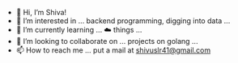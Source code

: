 - 👋 Hi, I’m Shiva!
- 👀 I’m interested in ... backend programming, digging into data ...
- 🌱 I’m currently learning ... ☁️ things ...
- 💞️ I’m looking to collaborate on ... projects on golang ...
- 📫 How to reach me ... put a mail at shivuslr41@gmail.com

<!---
shivuslr41/shivuslr41 is a ✨ special ✨ repository because its `README.md` (this file) appears on your GitHub profile.
You can click the Preview link to take a look at your changes.
--->
